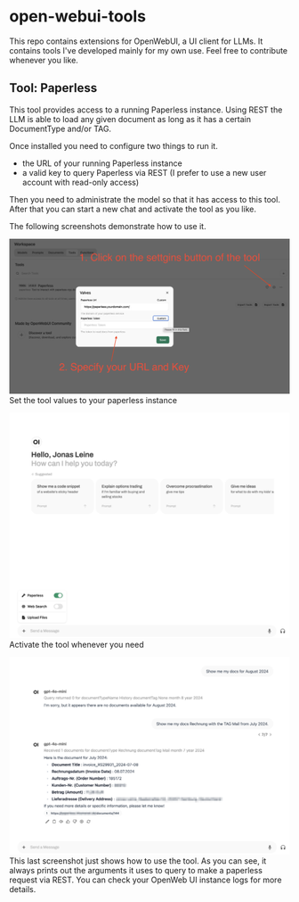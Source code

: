 # open-webui-tools

This repo contains extensions for OpenWebUI, a UI client for LLMs. It contains tools I've developed mainly for my own
use. Feel free to contribute whenever you like.

## Tool: Paperless

This tool provides access to a running Paperless instance. Using REST the LLM is able to load any given document as long
as it has a certain DocumentType and/or TAG.

Once installed you need to configure two things to run it.

* the URL of your running Paperless instance
* a valid key to query Paperless via REST (I prefer to use a new user account with read-only access)

Then you need to administrate the model so that it has access to this tool. After that you can start a new chat and
activate the tool as you like.

The following screenshots demonstrate how to use it.

![configure-tool.png](docs/paperless/configure-tool.png)
Set the tool values to your paperless instance

![activate-tool-for-chat.png](docs/paperless/activate-tool-for-chat.png)
Activate the tool whenever you need

![query-tool.png](docs/paperless/query-tool.png)
This last screenshot just shows how to use the tool. As you can see, it always prints out the arguments it uses to query
to make a paperless request via REST. You can check your OpenWeb UI instance logs for more details.